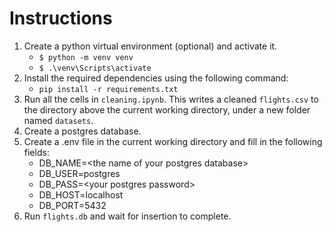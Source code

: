 # Instructions
1. Create a python virtual environment (optional) and activate it.
    - `$ python -m venv venv`
    - `$ .\venv\Scripts\activate`
2. Install the required dependencies using the following command:
    - `pip install -r requirements.txt`
3. Run all the cells in `cleaning.ipynb`. This writes a cleaned `flights.csv` to the directory above the current working directory, under a new folder named `datasets`.
4. Create a postgres database.
5. Create a .env file in the current working directory and fill in the following fields:
    - DB_NAME=\<the name of your postgres database>
    - DB_USER=postgres
    - DB_PASS=\<your postgres password>
    - DB_HOST=localhost
    - DB_PORT=5432
6. Run `flights.db` and wait for insertion to complete.